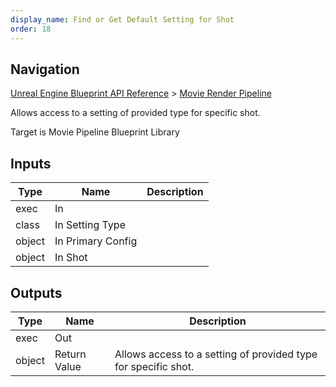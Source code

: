 ```yaml
---
display_name: Find or Get Default Setting for Shot
order: 18
---
```

## Navigation

[Unreal Engine Blueprint API Reference](https://dev.epicgames.com/documentation/en-us/unreal-engine/BlueprintAPI) > [Movie Render Pipeline](https://dev.epicgames.com/documentation/en-us/unreal-engine/BlueprintAPI/MovieRenderPipeline)

Allows access to a setting of provided type for specific shot.

Target is Movie Pipeline Blueprint Library

## Inputs

| Type | Name | Description |
| --- | --- | --- |
| exec | In |  |
| class | In Setting Type |  |
| object | In Primary Config |  |
| object | In Shot |  |

## Outputs

| Type | Name | Description |
| --- | --- | --- |
| exec | Out |  |
| object | Return Value | Allows access to a setting of provided type for specific shot. |
